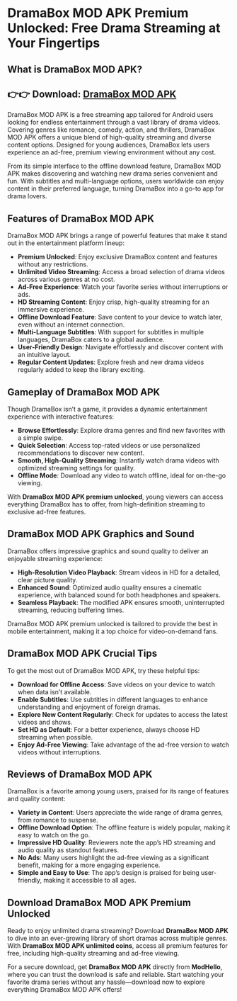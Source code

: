 # DramaBox MOD APK Premium Unlocked: Free Drama Streaming at Your Fingertips

## What is DramaBox MOD APK?

## 👉👉 Download: [DramaBox MOD APK](https://modhello.com/dramabox/)

DramaBox MOD APK is a free streaming app tailored for Android users looking for endless entertainment through a vast library of drama videos. Covering genres like romance, comedy, action, and thrillers, DramaBox MOD APK offers a unique blend of high-quality streaming and diverse content options. Designed for young audiences, DramaBox lets users experience an ad-free, premium viewing environment without any cost.

From its simple interface to the offline download feature, DramaBox MOD APK makes discovering and watching new drama series convenient and fun. With subtitles and multi-language options, users worldwide can enjoy content in their preferred language, turning DramaBox into a go-to app for drama lovers.

## Features of DramaBox MOD APK

DramaBox MOD APK brings a range of powerful features that make it stand out in the entertainment platform lineup:

- **Premium Unlocked**: Enjoy exclusive DramaBox content and features without any restrictions.
- **Unlimited Video Streaming**: Access a broad selection of drama videos across various genres at no cost.
- **Ad-Free Experience**: Watch your favorite series without interruptions or ads.
- **HD Streaming Content**: Enjoy crisp, high-quality streaming for an immersive experience.
- **Offline Download Feature**: Save content to your device to watch later, even without an internet connection.
- **Multi-Language Subtitles**: With support for subtitles in multiple languages, DramaBox caters to a global audience.
- **User-Friendly Design**: Navigate effortlessly and discover content with an intuitive layout.
- **Regular Content Updates**: Explore fresh and new drama videos regularly added to keep the library exciting.

## Gameplay of DramaBox MOD APK

Though DramaBox isn’t a game, it provides a dynamic entertainment experience with interactive features:

- **Browse Effortlessly**: Explore drama genres and find new favorites with a simple swipe.
- **Quick Selection**: Access top-rated videos or use personalized recommendations to discover new content.
- **Smooth, High-Quality Streaming**: Instantly watch drama videos with optimized streaming settings for quality.
- **Offline Mode**: Download any video to watch offline, ideal for on-the-go viewing.

With **DramaBox MOD APK premium unlocked**, young viewers can access everything DramaBox has to offer, from high-definition streaming to exclusive ad-free features.

## DramaBox MOD APK Graphics and Sound

DramaBox offers impressive graphics and sound quality to deliver an enjoyable streaming experience:

- **High-Resolution Video Playback**: Stream videos in HD for a detailed, clear picture quality.
- **Enhanced Sound**: Optimized audio quality ensures a cinematic experience, with balanced sound for both headphones and speakers.
- **Seamless Playback**: The modified APK ensures smooth, uninterrupted streaming, reducing buffering times.

DramaBox MOD APK premium unlocked is tailored to provide the best in mobile entertainment, making it a top choice for video-on-demand fans.

## DramaBox MOD APK Crucial Tips

To get the most out of DramaBox MOD APK, try these helpful tips:

- **Download for Offline Access**: Save videos on your device to watch when data isn’t available.
- **Enable Subtitles**: Use subtitles in different languages to enhance understanding and enjoyment of foreign dramas.
- **Explore New Content Regularly**: Check for updates to access the latest videos and shows.
- **Set HD as Default**: For a better experience, always choose HD streaming when possible.
- **Enjoy Ad-Free Viewing**: Take advantage of the ad-free version to watch videos without interruptions.

## Reviews of DramaBox MOD APK

DramaBox is a favorite among young users, praised for its range of features and quality content:

- **Variety in Content**: Users appreciate the wide range of drama genres, from romance to suspense.
- **Offline Download Option**: The offline feature is widely popular, making it easy to watch on the go.
- **Impressive HD Quality**: Reviewers note the app’s HD streaming and audio quality as standout features.
- **No Ads**: Many users highlight the ad-free viewing as a significant benefit, making for a more engaging experience.
- **Simple and Easy to Use**: The app’s design is praised for being user-friendly, making it accessible to all ages.

## Download DramaBox MOD APK Premium Unlocked

Ready to enjoy unlimited drama streaming? Download **DramaBox MOD APK** to dive into an ever-growing library of short dramas across multiple genres. With **DramaBox MOD APK unlimited coins**, access all premium features for free, including high-quality streaming and ad-free viewing.

For a secure download, get **DramaBox MOD APK** directly from **ModHello**, where you can trust the download is safe and reliable. Start watching your favorite drama series without any hassle—download now to explore everything DramaBox MOD APK offers!
